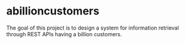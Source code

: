 # abillioncustomers
The goal of this project is to design a system for information retrieval through REST APIs having a billion customers.
